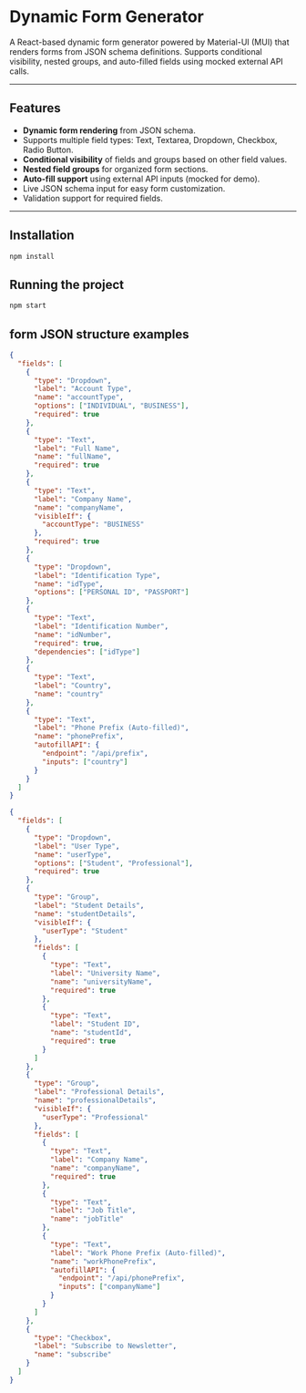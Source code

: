 # Dynamic Form Generator

A React-based dynamic form generator powered by Material-UI (MUI) that renders forms from JSON schema definitions. Supports conditional visibility, nested groups, and auto-filled fields using mocked external API calls.

---

## Features

- **Dynamic form rendering** from JSON schema.
- Supports multiple field types: Text, Textarea, Dropdown, Checkbox, Radio Button.
- **Conditional visibility** of fields and groups based on other field values.
- **Nested field groups** for organized form sections.
- **Auto-fill support** using external API inputs (mocked for demo).
- Live JSON schema input for easy form customization.
- Validation support for required fields.

---

## Installation

```bash
npm install
```

## Running the project

```bash
npm start
```

## form JSON structure examples

```json
{
  "fields": [
    {
      "type": "Dropdown",
      "label": "Account Type",
      "name": "accountType",
      "options": ["INDIVIDUAL", "BUSINESS"],
      "required": true
    },
    {
      "type": "Text",
      "label": "Full Name",
      "name": "fullName",
      "required": true
    },
    {
      "type": "Text",
      "label": "Company Name",
      "name": "companyName",
      "visibleIf": {
        "accountType": "BUSINESS"
      },
      "required": true
    },
    {
      "type": "Dropdown",
      "label": "Identification Type",
      "name": "idType",
      "options": ["PERSONAL ID", "PASSPORT"]
    },
    {
      "type": "Text",
      "label": "Identification Number",
      "name": "idNumber",
      "required": true,
      "dependencies": ["idType"]
    },
    {
      "type": "Text",
      "label": "Country",
      "name": "country"
    },
    {
      "type": "Text",
      "label": "Phone Prefix (Auto-filled)",
      "name": "phonePrefix",
      "autofillAPI": {
        "endpoint": "/api/prefix",
        "inputs": ["country"]
      }
    }
  ]
}
```


```json
{
  "fields": [
    {
      "type": "Dropdown",
      "label": "User Type",
      "name": "userType",
      "options": ["Student", "Professional"],
      "required": true
    },
    {
      "type": "Group",
      "label": "Student Details",
      "name": "studentDetails",
      "visibleIf": {
        "userType": "Student"
      },
      "fields": [
        {
          "type": "Text",
          "label": "University Name",
          "name": "universityName",
          "required": true
        },
        {
          "type": "Text",
          "label": "Student ID",
          "name": "studentId",
          "required": true
        }
      ]
    },
    {
      "type": "Group",
      "label": "Professional Details",
      "name": "professionalDetails",
      "visibleIf": {
        "userType": "Professional"
      },
      "fields": [
        {
          "type": "Text",
          "label": "Company Name",
          "name": "companyName",
          "required": true
        },
        {
          "type": "Text",
          "label": "Job Title",
          "name": "jobTitle"
        },
        {
          "type": "Text",
          "label": "Work Phone Prefix (Auto-filled)",
          "name": "workPhonePrefix",
          "autofillAPI": {
            "endpoint": "/api/phonePrefix",
            "inputs": ["companyName"]
          }
        }
      ]
    },
    {
      "type": "Checkbox",
      "label": "Subscribe to Newsletter",
      "name": "subscribe"
    }
  ]
}
```

